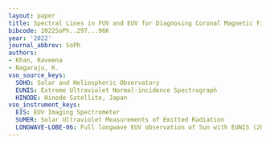 ```yaml
---
layout: paper
title: Spectral Lines in FUV and EUV for Diagnosing Coronal Magnetic Field
bibcode: 2022SoPh..297...96K
year: '2022'
journal_abbrev: SoPh
authors:
- Khan, Raveena
- Nagaraju, K.
vso_source_keys:
  SOHO: Solar and Heliospheric Observatory
  EUNIS: Extreme Ultraviolet Normal-incidence Spectrograph
  HINODE: Hinode Satellite, Japan
vso_instrument_keys:
  EIS: EUV Imaging Spectrometer
  SUMER: Solar Ultraviolet Measurements of Emitted Radiation
  LONGWAVE-LOBE-06: Full longwave EUV observation of Sun with EUNIS (2006 flight)
---
```

